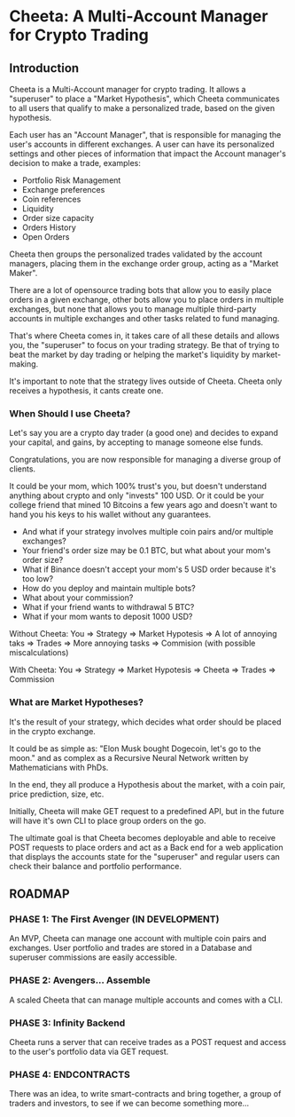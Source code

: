 # Cheeta: A Multi-Account Manager for Crypto Trading

## Introduction

Cheeta is a Multi-Account manager for crypto trading. It allows a "superuser" to place a "Market Hypothesis", which Cheeta communicates to all users that qualify to make a personalized trade, based on the given hypothesis. 

Each user has an "Account Manager", that is responsible for managing the user's accounts in different exchanges. A user can have its personalized settings and other pieces of information that impact the Account manager's decision to make a trade, examples:

- Portfolio Risk Management
- Exchange preferences
- Coin references
- Liquidity
- Order size capacity
- Orders History
- Open Orders 

Cheeta then groups the personalized trades validated by the account managers, placing them in the exchange order group, acting as a "Market Maker". 

There are a lot of opensource trading bots that allow you to easily place orders in a given exchange, other bots allow you to place orders in multiple exchanges, but none that allows you to manage multiple third-party accounts in multiple exchanges and other tasks related to fund managing.  

That's where Cheeta comes in, it takes care of all these details and allows you, the "superuser" to focus on your trading strategy. Be that of trying to beat the market by day trading or helping the market's liquidity by market-making. 

It's important to note that the strategy lives outside of Cheeta. Cheeta only receives a hypothesis, it cants create one. 

### When Should I use Cheeta? 

Let's say you are a crypto day trader (a good one) and decides to expand your capital, and gains, by accepting to manage someone else funds.

Congratulations, you are now responsible for managing a diverse group of clients.

It could be your mom, which 100% trust's you, but doesn't understand anything about crypto and only "invests" 100 USD. Or it could be your college friend that mined 10 Bitcoins a few years ago and doesn't want to hand you his keys to his wallet without any guarantees. 

- And what if your strategy involves multiple coin pairs and/or multiple exchanges?
- Your friend's order size may be 0.1 BTC, but what about your mom's order size?
- What if Binance doesn't accept your mom's 5 USD order because it's too low?
- How do you deploy and maintain multiple bots?
- What about your commission? 
- What if your friend wants to withdrawal 5 BTC?
- What if your mom wants to deposit 1000 USD?

Without Cheeta:
You => Strategy => Market Hypotesis => A lot of annoying taks => Trades => More annoying tasks => Commision (with possible miscalculations) 

With Cheeta:
You => Strategy => Market Hypotesis => Cheeta => Trades => Commission

### What are Market Hypotheses?

It's the result of your strategy, which decides what order should be placed in the crypto exchange. 

It could be as simple as: "Elon Musk bought Dogecoin, let's go to the moon." and as complex as a Recursive Neural Network written by Mathematicians with PhDs. 

In the end, they all produce a Hypothesis about the market, with a coin pair, price prediction, size, etc. 

Initially, Cheeta will make GET request to a predefined API, but in the future will have it's own CLI to place group orders on the go.  

The ultimate goal is that Cheeta becomes deployable and able to receive POST requests to place orders and act as a Back end for a web application that displays the accounts state for the "superuser" and regular users can check their balance and portfolio performance.


## ROADMAP

### PHASE 1: The First Avenger (IN DEVELOPMENT)
An MVP, Cheeta can manage one account with multiple coin pairs and exchanges. User portfolio and trades are stored in a Database and superuser commissions are easily accessible.

### PHASE 2: Avengers... Assemble
A scaled Cheeta that can manage multiple accounts and comes with a CLI. 

### PHASE 3: Infinity Backend
Cheeta runs a server that can receive trades as a POST request and access to the user's portfolio data via GET request. 

### PHASE 4: ENDCONTRACTS
There was an idea, to write smart-contracts and bring together, a group of traders and investors, to see if we can become something more...
